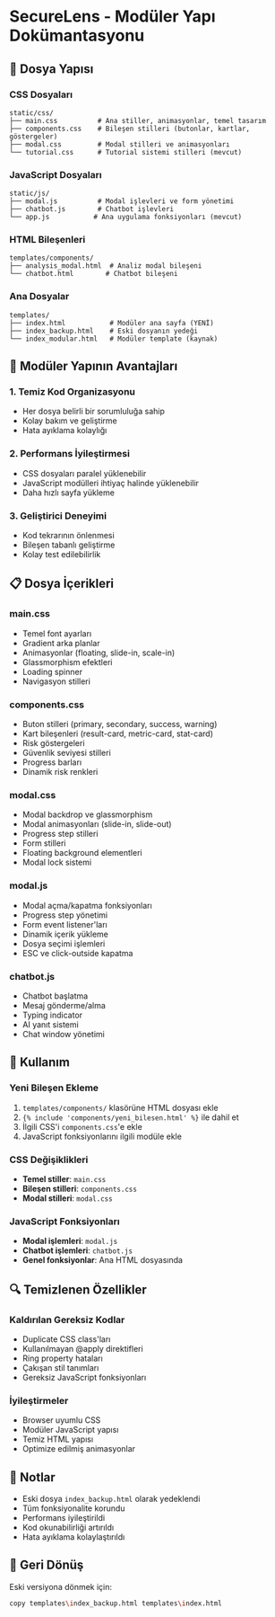 # SecureLens - Modüler Yapı Dokümantasyonu

## 📁 Dosya Yapısı

### CSS Dosyaları
```
static/css/
├── main.css          # Ana stiller, animasyonlar, temel tasarım
├── components.css    # Bileşen stilleri (butonlar, kartlar, göstergeler)
├── modal.css         # Modal stilleri ve animasyonları
└── tutorial.css      # Tutorial sistemi stilleri (mevcut)
```

### JavaScript Dosyaları
```
static/js/
├── modal.js          # Modal işlevleri ve form yönetimi
├── chatbot.js        # Chatbot işlevleri
└── app.js           # Ana uygulama fonksiyonları (mevcut)
```

### HTML Bileşenleri
```
templates/components/
├── analysis_modal.html  # Analiz modal bileşeni
└── chatbot.html        # Chatbot bileşeni
```

### Ana Dosyalar
```
templates/
├── index.html           # Modüler ana sayfa (YENİ)
├── index_backup.html    # Eski dosyanın yedeği
└── index_modular.html   # Modüler template (kaynak)
```

## 🔧 Modüler Yapının Avantajları

### 1. **Temiz Kod Organizasyonu**
- Her dosya belirli bir sorumluluğa sahip
- Kolay bakım ve geliştirme
- Hata ayıklama kolaylığı

### 2. **Performans İyileştirmesi**
- CSS dosyaları paralel yüklenebilir
- JavaScript modülleri ihtiyaç halinde yüklenebilir
- Daha hızlı sayfa yükleme

### 3. **Geliştirici Deneyimi**
- Kod tekrarının önlenmesi
- Bileşen tabanlı geliştirme
- Kolay test edilebilirlik

## 📋 Dosya İçerikleri

### main.css
- Temel font ayarları
- Gradient arka planlar
- Animasyonlar (floating, slide-in, scale-in)
- Glassmorphism efektleri
- Loading spinner
- Navigasyon stilleri

### components.css
- Buton stilleri (primary, secondary, success, warning)
- Kart bileşenleri (result-card, metric-card, stat-card)
- Risk göstergeleri
- Güvenlik seviyesi stilleri
- Progress barları
- Dinamik risk renkleri

### modal.css
- Modal backdrop ve glassmorphism
- Modal animasyonları (slide-in, slide-out)
- Progress step stilleri
- Form stilleri
- Floating background elementleri
- Modal lock sistemi

### modal.js
- Modal açma/kapatma fonksiyonları
- Progress step yönetimi
- Form event listener'ları
- Dinamik içerik yükleme
- Dosya seçimi işlemleri
- ESC ve click-outside kapatma

### chatbot.js
- Chatbot başlatma
- Mesaj gönderme/alma
- Typing indicator
- AI yanıt sistemi
- Chat window yönetimi

## 🚀 Kullanım

### Yeni Bileşen Ekleme
1. `templates/components/` klasörüne HTML dosyası ekle
2. `{% include 'components/yeni_bilesen.html' %}` ile dahil et
3. İlgili CSS'i `components.css`'e ekle
4. JavaScript fonksiyonlarını ilgili modüle ekle

### CSS Değişiklikleri
- **Temel stiller**: `main.css`
- **Bileşen stilleri**: `components.css`
- **Modal stilleri**: `modal.css`

### JavaScript Fonksiyonları
- **Modal işlemleri**: `modal.js`
- **Chatbot işlemleri**: `chatbot.js`
- **Genel fonksiyonlar**: Ana HTML dosyasında

## 🔍 Temizlenen Özellikler

### Kaldırılan Gereksiz Kodlar
- Duplicate CSS class'ları
- Kullanılmayan @apply direktifleri
- Ring property hataları
- Çakışan stil tanımları
- Gereksiz JavaScript fonksiyonları

### İyileştirmeler
- Browser uyumlu CSS
- Modüler JavaScript yapısı
- Temiz HTML yapısı
- Optimize edilmiş animasyonlar

## 📝 Notlar

- Eski dosya `index_backup.html` olarak yedeklendi
- Tüm fonksiyonalite korundu
- Performans iyileştirildi
- Kod okunabilirliği artırıldı
- Hata ayıklama kolaylaştırıldı

## 🔄 Geri Dönüş

Eski versiyona dönmek için:
```bash
copy templates\index_backup.html templates\index.html
``` 